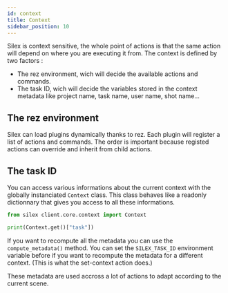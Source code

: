 ```yaml
---
id: context
title: Context
sidebar_position: 10
---
```


Silex is context sensitive, the whole point of actions is that the same action will depend on where you are executing it from. The context is defined by two factors :

- The rez environment, wich will decide the available actions and commands.
- The task ID, wich will decide the variables stored in the context metadata like project name, task name, user name, shot name...

## The rez environment

Silex can load plugins dynamically thanks to rez. Each plugin will register a list of actions and commands. The order is important because registed actions can override and inherit from child actions.

## The task ID

You can access various informations about the current context with the globally instanciated `Context` class. This class behaves like a readonly dictionnary that gives you access to all these informations.

```python
from silex client.core.context import Context

print(Context.get()["task"])
```

If you want to recompute all the metadata you can use the `compute_metadata()` method. You can set the `SILEX_TASK_ID` environment variable before if you want to recompute the metadata for a different context. (This is what the set-context action does.)

These metadata are used accross a lot of actions to adapt according to the current scene.
